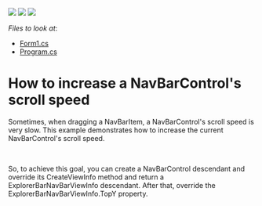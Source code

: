 <!-- default badges list -->
![](https://img.shields.io/endpoint?url=https://codecentral.devexpress.com/api/v1/VersionRange/128633383/13.1.7%2B)
[![](https://img.shields.io/badge/Open_in_DevExpress_Support_Center-FF7200?style=flat-square&logo=DevExpress&logoColor=white)](https://supportcenter.devexpress.com/ticket/details/E4979)
[![](https://img.shields.io/badge/📖_How_to_use_DevExpress_Examples-e9f6fc?style=flat-square)](https://docs.devexpress.com/GeneralInformation/403183)
<!-- default badges end -->
<!-- default file list -->
*Files to look at*:

* [Form1.cs](./CS/WindowsFormsApplication44/Form1.cs)
* [Program.cs](./CS/WindowsFormsApplication44/Program.cs)
<!-- default file list end -->
# How to increase a NavBarControl's scroll speed


<p>Sometimes, when dragging a NavBarItem, a NavBarControl's scroll speed is very slow. This example demonstrates how to increase the current NavBarControl's scroll speed. </p><br />
<p>So, to achieve this goal, you can create a NavBarControl descendant and override its CreateViewInfo method and return a ExplorerBarNavBarViewInfo descendant. After that, override the ExplorerBarNavBarViewInfo.TopY property.</p>

<br/>


